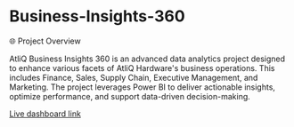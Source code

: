 # Business-Insights-360

🌐 Project Overview


AtliQ Business Insights 360 is an advanced data analytics project designed to enhance various facets of AtliQ Hardware's business operations. This includes Finance, Sales, Supply Chain, Executive Management, and Marketing. The project leverages Power BI to deliver actionable insights, optimize performance, and support data-driven decision-making.


[Live dashboard link](eyJrIjoiNDY5ZTMzYTEtYzUzMy00MDNiLWE2MGYtMzg5YjgyMmMzN2Y2IiwidCI6ImM2ZTU0OWIzLTVmNDUtNDAzMi1hYWU5LWQ0MjQ0ZGM1YjJjNCJ9)
